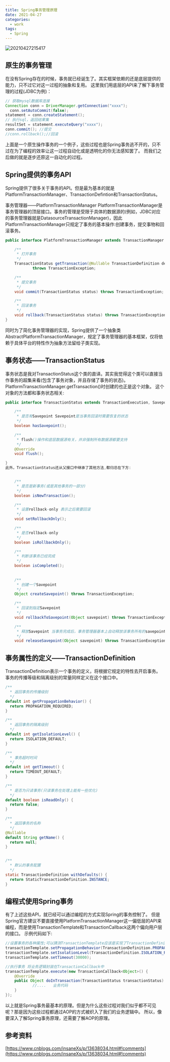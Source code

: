 ```yaml
---
title: Spring事务管理原理
date: 2021-04-27
categories:
  - work
tags:
  - Spring
---
```


![20210427215417](https://gitee.com/snowyan/image/raw/master/md/20210427215417.jpg)

<!-- more -->

## 原生的事务管理

在没有Spring存在的时候，事务就已经诞生了。其实框架依赖的还是底层提供的能力，只不过它对这一过程的抽象和复用。
这里我们用底层的API来了解下事务管理的过程(JDBC为例)：

```java
// 获取mysql数据库连接
Connection conn = DriverManager.getConnection("xxxx");
  conn.setAutoCommit(false);
statement = conn.createStatement();
// 执行sql，返回结果集
resultSet = statement.executeQuery("xxxx");
conn.commit(); //提交
//conn.rollback();//回滚
```

上面是一个原生操作事务的一个例子，这些过程也是Spring事务逃不开的，只不过在为了编程的效率让这一过程自动化或是透明化的你无法感知罢了。
而我们之后做的就是逐步还原这一自动化的过程。

## Spring提供的事务API

Spring提供了很多关于事务的API。但是最为基本的就是PlatformTransactionManager、TransactionDefintion和TransactionStatus。

事务管理器——PlatformTransactionManager
PlatformTransactionManager是事务管理器的顶层接口。事务的管理是受限于具体的数据源的(例如，JDBC对应的事务管理器就是DatasourceTransactionManager)，因此PlatformTransactionManager只规定了事务的基本操作:创建事务，提交事物和回滚事务。

```java
public interface PlatformTransactionManager extends TransactionManager {

    /**
     * 打开事务
     */
	TransactionStatus getTransaction(@Nullable TransactionDefinition definition)
			throws TransactionException;

	/**
	 * 提交事务
	 */
	void commit(TransactionStatus status) throws TransactionException;

	/**
	 * 回滚事务
	 */
	void rollback(TransactionStatus status) throws TransactionException;
}
```

同时为了简化事务管理器的实现，Spring提供了一个抽象类AbstractPlatformTransactionManager，规定了事务管理器的基本框架，仅将依赖于具体平台的特性作为抽象方法留给子类实现。

## 事务状态——TransactionStatus

事务状态是我对TransactionStatus这个类的直译。其实我觉得这个类可以直接当作事务的超集来看(包含了事务对象，并且存储了事务的状态)。PlatformTransactionManager.getTransaction()时创建的也正是这个对象。
这个对象的方法都和事务状态相关:

```java
public interface TransactionStatus extends TransactionExecution, SavepointManager, Flushable {

	/**
	 * 是否有Savepoint Savepoint是当事务回滚时需要恢复的状态
	 */
	boolean hasSavepoint();

	/**
	 * flush()操作和底层数据源有关，并非强制所有数据源都要支持
	 */
	@Override
	void flush();

}
此外，TransactionStatus还从父接口中继承了其他方法,都归总在下方:


	/**
	 * 是否是新事务(或是其他事务的一部分)
	 */
	boolean isNewTransaction();

	/**
	 * 设置rollback-only 表示之后需要回滚
	 */
	void setRollbackOnly();

	/**
	 * 是否rollback-only
	 */
	boolean isRollbackOnly();

	/**
	 * 判断该事务已经完成
	 */
	boolean isCompleted();
	
	
	/**
	 * 创建一个Savepoint
	 */
	Object createSavepoint() throws TransactionException;

	/**
	 * 回滚到指定Savepoint
	 */
	void rollbackToSavepoint(Object savepoint) throws TransactionException;

	/**
	 * 释放Savepoint 当事务完成后，事务管理器基本上自动释放该事务所有的savepoint
	 */
	void releaseSavepoint(Object savepoint) throws TransactionException;
```

## 事务属性的定义——TransactionDefinition

TransactionDefinition表示一个事务的定义，将根据它规定的特性去开启事务。
事务的传播等级和隔离级别的常量同样定义在这个接口中。

```java
/**
  * 返回事务的传播级别
  */
default int getPropagationBehavior() {
  return PROPAGATION_REQUIRED;
}

/**
  * 返回事务的隔离级别
  */
default int getIsolationLevel() {
  return ISOLATION_DEFAULT;
}

/**
  * 事务超时时间
  */
default int getTimeout() {
  return TIMEOUT_DEFAULT;
}

/**
  * 是否为只读事务(只读事务在处理上能有一些优化)
  */
default boolean isReadOnly() {
  return false;
}

/**
  * 返回事务的名称
  */
@Nullable
default String getName() {
  return null;
}


/**
  * 默认的事务配置
  */
static TransactionDefinition withDefaults() {
  return StaticTransactionDefinition.INSTANCE;
}
```

## 编程式使用Spring事务

有了上述这些API，就已经可以通过编程的方式实现Spring的事务控制了。
但是Spring官方建议不要直接使用PlatformTransactionManager这一偏低层的API来编程，而是使用TransactionTemplate和TransactionCallback这两个偏向用户层的接口。
示例代码如下:

```java
//设置事务的各种属性;可以猜测TransactionTemplate应该是实现了TransactionDefinition
transactionTemplate.setPropagationBehavior(TransactionDefinition.PROPAGATION_REQUIRED);
transactionTemplate.setIsolationLevel(TransactionDefinition.ISOLATION_READ_COMMITTED);
transactionTemplate.setTimeout(30000);

//执行事务 将业务逻辑封装在TransactionCallback中
transactionTemplate.execute(new TransactionCallback<Object>() {
    @Override
    public Object doInTransaction(TransactionStatus transactionStatus) {
            //....   业务代码
    }
});
```

以上就是Spring事务最基本的原理。但是为什么这些过程对我们似乎都不可见呢？那是因为这些过程都通过AOP的方式被织入了我们的业务逻辑中。
所以，像要深入了解Spring事务原理，还需要了解AOP的原理。

## 参考资料

[https://www.cnblogs.com/insaneXs/p/13638034.html#!comments](https://www.cnblogs.com/insaneXs/p/13638034.html#!comments)